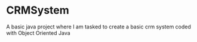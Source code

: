 # CRMSystem
A basic java project where I am tasked to create a basic crm system coded with Object Oriented Java
